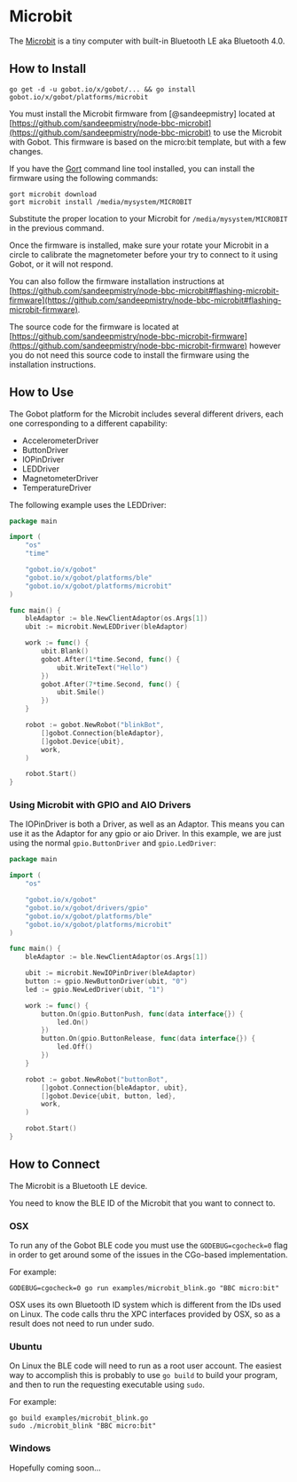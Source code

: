 # Microbit

The [Microbit](http://microbit.org/) is a tiny computer with built-in Bluetooth LE aka Bluetooth 4.0.

## How to Install
```
go get -d -u gobot.io/x/gobot/... && go install gobot.io/x/gobot/platforms/microbit
```

You must install the Microbit firmware from [@sandeepmistry] located at  [https://github.com/sandeepmistry/node-bbc-microbit](https://github.com/sandeepmistry/node-bbc-microbit) to use the Microbit with Gobot. This firmware is based on the micro:bit template, but with a few changes.

If you have the [Gort](https://gort.io) command line tool installed, you can install the firmware using the following commands:

```
gort microbit download
gort microbit install /media/mysystem/MICROBIT
```

Substitute the proper location to your Microbit for `/media/mysystem/MICROBIT` in the previous command.

Once the firmware is installed, make sure your rotate your Microbit in a circle to calibrate the magnetometer before your try to connect to it using Gobot, or it will not respond.

You can also follow the firmware installation instructions at [https://github.com/sandeepmistry/node-bbc-microbit#flashing-microbit-firmware](https://github.com/sandeepmistry/node-bbc-microbit#flashing-microbit-firmware).

The source code for the firmware is located at [https://github.com/sandeepmistry/node-bbc-microbit-firmware](https://github.com/sandeepmistry/node-bbc-microbit-firmware) however you do not need this source code to install the firmware using the installation instructions.

## How to Use

The Gobot platform for the Microbit includes several different drivers, each one corresponding to a different capability:

- AccelerometerDriver
- ButtonDriver
- IOPinDriver
- LEDDriver
- MagnetometerDriver
- TemperatureDriver

The following example uses the LEDDriver:

```go
package main

import (
	"os"
	"time"

	"gobot.io/x/gobot"
	"gobot.io/x/gobot/platforms/ble"
	"gobot.io/x/gobot/platforms/microbit"
)

func main() {
	bleAdaptor := ble.NewClientAdaptor(os.Args[1])
	ubit := microbit.NewLEDDriver(bleAdaptor)

	work := func() {
		ubit.Blank()
		gobot.After(1*time.Second, func() {
			ubit.WriteText("Hello")
		})
		gobot.After(7*time.Second, func() {
			ubit.Smile()
		})
	}

	robot := gobot.NewRobot("blinkBot",
		[]gobot.Connection{bleAdaptor},
		[]gobot.Device{ubit},
		work,
	)

	robot.Start()
}
```

### Using Microbit with GPIO and AIO Drivers

The IOPinDriver is both a Driver, as well as an Adaptor. This means you can use it as the Adaptor for any gpio or aio Driver. In this example, we are just using the normal `gpio.ButtonDriver` and `gpio.LedDriver`:

```go
package main

import (
	"os"

	"gobot.io/x/gobot"
	"gobot.io/x/gobot/drivers/gpio"
	"gobot.io/x/gobot/platforms/ble"
	"gobot.io/x/gobot/platforms/microbit"
)

func main() {
	bleAdaptor := ble.NewClientAdaptor(os.Args[1])

	ubit := microbit.NewIOPinDriver(bleAdaptor)
	button := gpio.NewButtonDriver(ubit, "0")
	led := gpio.NewLedDriver(ubit, "1")

	work := func() {
		button.On(gpio.ButtonPush, func(data interface{}) {
			led.On()
		})
		button.On(gpio.ButtonRelease, func(data interface{}) {
			led.Off()
		})
	}

	robot := gobot.NewRobot("buttonBot",
		[]gobot.Connection{bleAdaptor, ubit},
		[]gobot.Device{ubit, button, led},
		work,
	)

	robot.Start()
}
```

## How to Connect

The Microbit is a Bluetooth LE device.

You need to know the BLE ID of the Microbit that you want to connect to.

### OSX

To run any of the Gobot BLE code you must use the `GODEBUG=cgocheck=0` flag in order to get around some of the issues in the CGo-based implementation.

For example:

    GODEBUG=cgocheck=0 go run examples/microbit_blink.go "BBC micro:bit"

OSX uses its own Bluetooth ID system which is different from the IDs used on Linux. The code calls thru the XPC interfaces provided by OSX, so as a result does not need to run under sudo.

### Ubuntu

On Linux the BLE code will need to run as a root user account. The easiest way to accomplish this is probably to use `go build` to build your program, and then to run the requesting executable using `sudo`.

For example:

    go build examples/microbit_blink.go
    sudo ./microbit_blink "BBC micro:bit"

### Windows

Hopefully coming soon...
